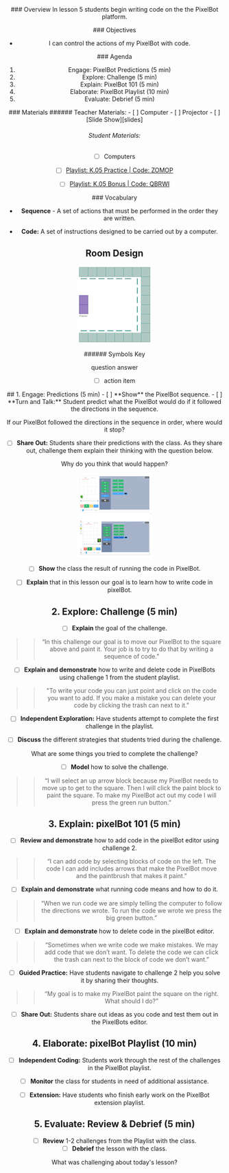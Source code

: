<header class='header' title='PixelBots' subtitle='Lesson 05'/>

<notable>
<iconp src='/icons/activity.png'>### Overview</iconp>
In lesson 5 students begin writing code on the the PixelBot platform.

<iconp src='/icons/objectives.png'>### Objectives</iconp>

 - I can control the actions of my PixelBot with code.

<iconp src='/icons/agenda.png'>### Agenda</iconp>


1. Engage: PixelBot Predictions (5 min)
1. Explore: Challenge (5 min)
1. Explain: PixelBot 101 (5 min)
1. Elaborate: PixelBot Playlist (10 min)
1. Evaluate: Debrief (5 min)

<note>
<iconp src='/icons/materials.png'>### Materials</iconp>
###### Teacher Materials:
- [ ] Computer
- [ ] Projector
- [ ] [Slide Show][slides]

###### Student Materials:
- [ ] Computers
- [ ] [Playlist: K.05 Practice | Code: ZOMOP][ind-practice]
- [ ] [Playlist: K.05 Bonus | Code: QBRWI][extension]


<iconp src='/icons/vocab.png'>### Vocabulary</iconp>

- **Sequence** - A set of actions that must be performed in the order they are written.

- **Code:** A set of instructions designed to be carried out by a computer.

</note>

<pagebreak/>

## Room Design

![room](/images/layout-online.png)

<note borderLeft='2px solid green' mt='2em'>
###### Symbols Key

<iconp ml='1.65em' type='question'>question</iconp>
<iconp ml='1.65em' type='answer'>answer</iconp>
- [ ] action item
</note>

<pagebreak/>
## 1. Engage: Predictions (5 min)
- [ ] **Show** the PixelBot sequence.
- [ ] **Turn and Talk:** Student predict what the PixelBot would do if it followed the directions in the sequence.

<iconp type='question'>If our PixelBot followed the directions in the sequence in order, where would it stop?</iconp>

- [ ] **Share Out:** Students share their predictions with the class. As they share out, challenge them explain their thinking with the question below.

<iconp type='question'>Why do you think that would happen?</iconp>

<note>![challenge](./images/engage-one.png)</note>

- [ ] **Show** the class the result of running the code in PixelBot.

- [ ] **Explain** that in this lesson our goal is to learn how to write code in pixelBot.

## 2. Explore: Challenge (5 min)
- [ ] **Explain** the goal of the challenge.
>> “In this challenge our goal is to move our PixelBot to the square above and paint it. Your job is to try to do that by writing a sequence of code.”

- [ ] **Explain and demonstrate** how to write and delete code in PixelBots using challenge 1 from the student playlist.
>>"To write your code you can just point and click on the code you want to add. If you make a mistake you can delete your code by clicking the trash can next to it."

- [ ] **Independent Exploration:** Have students attempt to complete the first challenge in the playlist.

- [ ] **Discuss** the different strategies that students tried during the challenge.

<iconp type='question'>What are some things you tried to complete the challenge?</iconp>

- [ ] **Model** how to solve the challenge.
>> “I will select an up arrow block because my PixelBot needs to move up to get to the square. Then I will click the paint block to paint the square. To make my PixelBot act out my code I will press the green run button.”

## 3. Explain: pixelBot 101 (5 min)
- [ ] **Review and demonstrate** how to add code in the pixelBot editor using challenge 2.
>> “I can add code by selecting blocks of code on the left. The code I can add includes arrows that make the PixelBot move and the paintbrush that makes it paint.”

- [ ] **Explain and demonstrate** what running code means and how to do it.
>> “When we run code we are simply telling the computer to follow the directions we wrote. To run the code we wrote we press the big green button.”

- [ ] **Explain and demonstrate** how to delete code in the pixelBot editor.
>> “Sometimes when we write code we make mistakes. We may add code that we don’t want. To delete the code we can click the trash can next to the block of code we don’t want.”

- [ ] **Guided Practice:** Have students navigate to challenge 2 help you solve it by sharing their thoughts.
>> “My goal is to make my PixelBot paint the square on the right. What should I do?”

- [ ] **Share Out:** Students share out ideas as you code and test them out in the PixelBots editor.

## 4. Elaborate: pixelBot Playlist (10 min)
- [ ] **Independent Coding:** Students work through the rest of the challenges in the PixelBot playlist.

- [ ] **Monitor** the class for students in need of additional assistance.
- [ ] **Extension:** Have students who finish early work on the PixelBot extension playlist.

## 5. Evaluate: Review & Debrief (5 min)
- [ ] **Review** 1-2 challenges from the Playlist with the class.
- [ ] **Debrief** the lesson with the class.

<iconp type='question'>What was challenging about today's lesson?</iconp>

</notable>

[slides]: https://drive.google.com/open?id=1ean8naFUkfNz0ntGLzHQzfmtFkctSoI8hKEruMHbujQ
[ind-practice]: http://www.pixelbots.io/ZOMOP
[extension]: http://www.pixelbots.io/QBRWI
[assess]: https://artbot-26016.firebaseapp.com/V3ZP3
